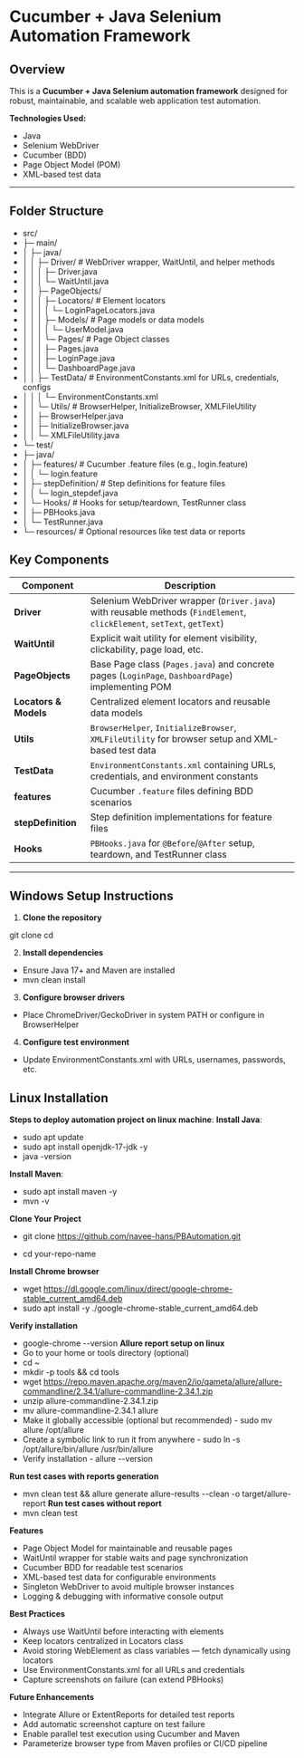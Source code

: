 # Cucumber + Java Selenium Automation Framework

## Overview

This is a **Cucumber + Java Selenium automation framework** designed for robust, maintainable, and scalable web application test automation.

**Technologies Used:**
- Java
- Selenium WebDriver
- Cucumber (BDD)
- Page Object Model (POM)
- XML-based test data

---

## Folder Structure
- src/
- ├─ main/
- │ ├─ java/
- │ │ ├─ Driver/ # WebDriver wrapper, WaitUntil, and helper methods
- │ │ │ ├─ Driver.java
- │ │ │ └─ WaitUntil.java
- │ │ ├─ PageObjects/
- │ │ │ ├─ Locators/ # Element locators
- │ │ │ │ └─ LoginPageLocators.java
- │ │ │ ├─ Models/ # Page models or data models
- │ │ │ │ └─ UserModel.java
- │ │ │ └─ Pages/ # Page Object classes
- │ │ │ ├─ Pages.java
- │ │ │ ├─ LoginPage.java
- │ │ │ └─ DashboardPage.java
- │ │ ├─ TestData/ # EnvironmentConstants.xml for URLs, credentials, configs
- │ │ │ └─ EnvironmentConstants.xml
- │ │ └─ Utils/ # BrowserHelper, InitializeBrowser, XMLFileUtility
- │ │ ├─ BrowserHelper.java
- │ │ ├─ InitializeBrowser.java
- │ │ └─ XMLFileUtility.java
- └─ test/
- ├─ java/
- │ ├─ features/ # Cucumber .feature files (e.g., login.feature)
- │ │ └─ login.feature
- │ ├─ stepDefinition/ # Step definitions for feature files
- │ │ └─ login_stepdef.java
- │ └─ Hooks/ # Hooks for setup/teardown, TestRunner class
- │ ├─ PBHooks.java
- │ └─ TestRunner.java
- └─ resources/ # Optional resources like test data or reports

## Key Components

| Component | Description |
|-----------|-------------|
| **Driver** | Selenium WebDriver wrapper (`Driver.java`) with reusable methods (`FindElement`, `clickElement`, `setText`, `getText`) |
| **WaitUntil** | Explicit wait utility for element visibility, clickability, page load, etc. |
| **PageObjects** | Base Page class (`Pages.java`) and concrete pages (`LoginPage`, `DashboardPage`) implementing POM |
| **Locators & Models** | Centralized element locators and reusable data models |
| **Utils** | `BrowserHelper`, `InitializeBrowser`, `XMLFileUtility` for browser setup and XML-based test data |
| **TestData** | `EnvironmentConstants.xml` containing URLs, credentials, and environment constants |
| **features** | Cucumber `.feature` files defining BDD scenarios |
| **stepDefinition** | Step definition implementations for feature files |
| **Hooks** | `PBHooks.java` for `@Before`/`@After` setup, teardown, and TestRunner class |

---

## Windows Setup Instructions

1. **Clone the repository**

git clone <your-repo-url>
cd <your-project-folder>

2. **Install dependencies**

 - Ensure Java 17+ and Maven are installed
 - mvn clean install

3. **Configure browser drivers** 
 - Place ChromeDriver/GeckoDriver in system PATH or configure in BrowserHelper

4. **Configure test environment**
 - Update EnvironmentConstants.xml with URLs, usernames, passwords, etc.


## Linux Installation
**Steps to deploy automation project on linux machine**:
  **Install Java**:
   - sudo apt update 
   - sudo apt install openjdk-17-jdk -y 
   - java -version

  **Install Maven**:
   - sudo apt install maven -y 
   - mvn -v
 
 **Clone Your Project**
   - git clone https://github.com/navee-hans/PBAutomation.git

  - cd your-repo-name 

 **Install Chrome browser**
  - wget https://dl.google.com/linux/direct/google-chrome-stable_current_amd64.deb
  - sudo apt install -y ./google-chrome-stable_current_amd64.deb

 **Verify installation**
  - google-chrome --version
 **Allure report setup on linux** 
  - Go to your home or tools directory (optional)
   - cd ~
   - mkdir -p tools && cd tools
   - wget https://repo.maven.apache.org/maven2/io/qameta/allure/allure-commandline/2.34.1/allure-commandline-2.34.1.zip
   - unzip allure-commandline-2.34.1.zip 
   - mv allure-commandline-2.34.1 allure 
   - Make it globally accessible (optional but recommended)
    - sudo mv allure /opt/allure 
   - Create a symbolic link to run it from anywhere
    - sudo ln -s /opt/allure/bin/allure /usr/bin/allure 
   - Verify installation
    - allure --version

**Run test cases with reports generation**
 - mvn clean test && allure generate allure-results --clean -o target/allure-report
**Run test cases without report**
  - mvn clean test
    
**Features**

 - Page Object Model for maintainable and reusable pages 
 - WaitUntil wrapper for stable waits and page synchronization 
 - Cucumber BDD for readable test scenarios 
 - XML-based test data for configurable environments 
 - Singleton WebDriver to avoid multiple browser instances 
 - Logging & debugging with informative console output

**Best Practices**
 - Always use WaitUntil before interacting with elements 
 - Keep locators centralized in Locators class 
 - Avoid storing WebElement as class variables — fetch dynamically using locators 
 - Use EnvironmentConstants.xml for all URLs and credentials 
 - Capture screenshots on failure (can extend PBHooks)

**Future Enhancements**
 - Integrate Allure or ExtentReports for detailed test reports 
 - Add automatic screenshot capture on test failure 
 - Enable parallel test execution using Cucumber and Maven 
 - Parameterize browser type from Maven profiles or CI/CD pipeline